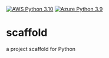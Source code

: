 [![AWS Python 3.10](https://github.com/lk6760/scaffold/actions/workflows/aws.yml/badge.svg)](https://github.com/lk6760/scaffold/actions/workflows/aws.yml)
[![Azure Python 3.9](https://github.com/lk6760/scaffold/actions/workflows/azure.yml/badge.svg)](https://github.com/lk6760/scaffold/actions/workflows/azure.yml)

# scaffold
a project scaffold for Python
